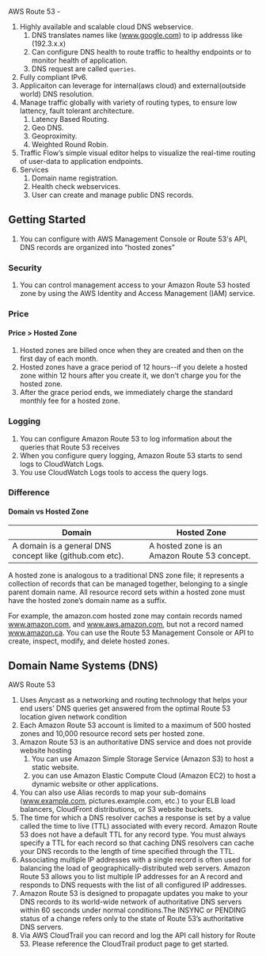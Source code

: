 
AWS Route 53 - 

1. Highly available and scalable cloud DNS webservice.
    1. DNS translates names like (www.google.com) to ip addresss like (192.3.x.x)
    2. Can configure DNS health to route traffic to healthy endpoints or to monitor health of application.
    3. DNS request are called `queries`.
2. Fully compliant IPv6.
3. Applicaiton can leverage for internal(aws cloud) and external(outside world) DNS resolution.
4. Manage traffic globally with variety of routing types, to ensure low lattency, fault tolerant architecture.
    1.  Latency Based Routing.
    2.  Geo DNS.
    3.  Geoproximity.
    4.  Weighted Round Robin.
5. Traffic Flow’s simple visual editor helps to visualize the real-time routing of user-data to application endpoints.
6.  Services
    1.  Domain name registration.
    2.  Health check webservices.
    3.  User can create and manage public DNS records.
    

## Getting Started

1.  You can configure with AWS Management Console or Route 53's API, DNS records are organized into “hosted zones”


### Security
1.  You can control management access to your Amazon Route 53 hosted zone by using the AWS Identity and Access Management (IAM) service.

### Price

#### Price > Hosted Zone
1. Hosted zones are billed once when they are created and then on the first day of each month.
2. Hosted zones have a grace period of 12 hours--if you delete a hosted zone within 12 hours after you create it, we don't charge you for the hosted zone.
3. After the grace period ends, we immediately charge the standard monthly fee for a hosted zone.

### Logging
1. You can configure Amazon Route 53 to log information about the queries that Route 53 receives
2. When you configure query logging, Amazon Route 53 starts to send logs to CloudWatch Logs.
3. You use CloudWatch Logs tools to access the query logs.

### Difference

#### Domain vs Hosted Zone

Domain  | Hosted Zone
------------- | -------------
 A domain is a general DNS concept like (github.com etc).  |  A hosted zone is an Amazon Route 53 concept.

A hosted zone is analogous to a traditional DNS zone file; it represents a collection of records that can be managed together, belonging to a single parent domain name. All resource record sets within a hosted zone must have the hosted zone’s domain name as a suffix.

For example, the amazon.com hosted zone may contain records named www.amazon.com, and www.aws.amazon.com, but not a record named www.amazon.ca. You can use the Route 53 Management Console or API to create, inspect, modify, and delete hosted zones.


## Domain Name Systems (DNS)
AWS Route 53
1.  Uses Anycast as a networking and routing technology that helps your end users’ DNS queries get answered from the optimal Route 53 location given network condition
2.  Each Amazon Route 53 account is limited to a maximum of 500 hosted zones and 10,000 resource record sets per hosted zone.
3.  Amazon Route 53 is an authoritative DNS service and does not provide website hosting
    1.  You can use Amazon Simple Storage Service (Amazon S3) to host a static website.
    2.  you can use Amazon Elastic Compute Cloud (Amazon EC2) to host a dynamic website or other applications.
4.   You can also use Alias records to map your sub-domains (www.example.com, pictures.example.com, etc.) to your ELB load balancers, CloudFront distributions, or S3 website buckets.
5.  The time for which a DNS resolver caches a response is set by a value called the time to live (TTL) associated with every record. Amazon Route 53 does not have a default TTL for any record type. You must always specify a TTL for each record so that caching DNS resolvers can cache your DNS records to the length of time specified through the TTL.
6.  Associating multiple IP addresses with a single record is often used for balancing the load of geographically-distributed web servers. Amazon Route 53 allows you to list multiple IP addresses for an A record and responds to DNS requests with the list of all configured IP addresses.
7.  Amazon Route 53 is designed to propagate updates you make to your DNS records to its world-wide network of authoritative DNS servers within 60 seconds under normal conditions.The INSYNC or PENDING status of a change refers only to the state of Route 53’s authoritative DNS servers.
8.  Via AWS CloudTrail you can record and log the API call history for Route 53. Please reference the CloudTrail product page to get started.

